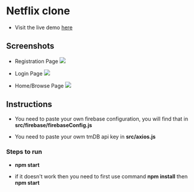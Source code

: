# Netflix clone 

* Visit the live demo [here](https://netflixclone-5d28a2.netlify.app/)


## Screenshots

* Registration Page
![](https://i.imgur.com/5uSSCSM.jpg)

* Login Page
![](https://i.imgur.com/NR1Ikt8.jpg)

* Home/Browse Page
![](https://i.imgur.com/3dfBb7Y.jpg)

## Instructions

* You need to paste your own firebase configuration, you will find that in **src/firebase/firebaseConfig.js**

* You need to paste your owm tmDB api key in **src/axios.js**

### Steps to run

* **npm start**

* if it doesn't work then you need to first use command
**npm install** then **npm start**




